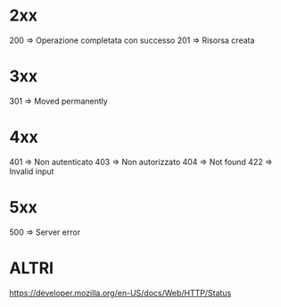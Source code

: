 # 2xx 
200 => Operazione completata con successo
201 => Risorsa creata

# 3xx
301 => Moved permanently


# 4xx
401 => Non autenticato
403 => Non autorizzato
404 => Not found
422 => Invalid input

# 5xx
500 => Server error

# ALTRI
https://developer.mozilla.org/en-US/docs/Web/HTTP/Status